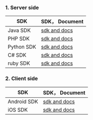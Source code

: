 ### 1. Server side

| SDK | SDK， Document |
|--------------------|--------------------|
| Java SDK | [sdk and docs](https://github.com/xiaomi-passport)  |
| PHP SDK  | [sdk and docs](https://github.com/xiaomi-passport) |
| Python SDK  | [sdk and docs](https://github.com/xiaomi-passport) |
| C# SDK  | [sdk and docs](https://github.com/xiaomi-passport) |
| ruby SDK  | [sdk and docs](https://github.com/xiaomi-passport) |

### 2. Client side

| SDK | SDK， Document |
|--------------------|--------------------|
| Android SDK  | [sdk and docs](https://github.com/xiaomi-passport) |
| iOS SDK | [sdk and docs](https://github.com/xiaomi-passport) |
